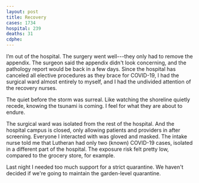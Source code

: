 ```yaml
---
layout: post
title: Recovery
cases: 1734
hospital: 239
deaths: 31
cdphe: 
---
```


I’m out of the hospital. The surgery went well---they only had to remove the appendix. The surgeon said the appendix didn't look concerning, and the pathology report would be back in a few days. Since the hospital has canceled all elective procedures as they brace for COVID-19, I had the surgical ward almost entirely to myself, and I had the undivided attention of the recovery nurses.

The quiet before the storm was surreal. Like watching the shoreline quietly recede, knowing the tsunami is coming. I feel for what they are about to endure.

The surgical ward was isolated from the rest of the hospital. And the hospital campus is closed, only allowing patients and providers in after screening. Everyone I interacted with was gloved and masked. The intake nurse told me that Lutheran had only two (known) COVID-19 cases, isolated in a different part of the hospital. The exposure risk felt pretty low, compared to the grocery store, for example. 

Last night I needed too much support for a strict quarantine. We haven't decided if we're going to maintain the garden-level quarantine.

